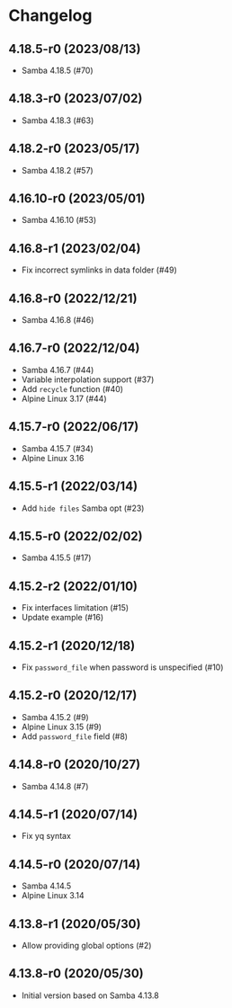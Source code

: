# Changelog

## 4.18.5-r0 (2023/08/13)

* Samba 4.18.5 (#70)

## 4.18.3-r0 (2023/07/02)

* Samba 4.18.3 (#63)

## 4.18.2-r0 (2023/05/17)

* Samba 4.18.2 (#57)

## 4.16.10-r0 (2023/05/01)

* Samba 4.16.10 (#53)

## 4.16.8-r1 (2023/02/04)

* Fix incorrect symlinks in data folder (#49)

## 4.16.8-r0 (2022/12/21)

* Samba 4.16.8 (#46)

## 4.16.7-r0 (2022/12/04)

* Samba 4.16.7 (#44)
* Variable interpolation support (#37)
* Add `recycle` function (#40)
* Alpine Linux 3.17 (#44)

## 4.15.7-r0 (2022/06/17)

* Samba 4.15.7 (#34)
* Alpine Linux 3.16

## 4.15.5-r1 (2022/03/14)

* Add `hide files` Samba opt (#23)

## 4.15.5-r0 (2022/02/02)

* Samba 4.15.5 (#17)

## 4.15.2-r2 (2022/01/10)

* Fix interfaces limitation (#15)
* Update example (#16)

## 4.15.2-r1 (2020/12/18)

* Fix `password_file` when password is unspecified (#10)

## 4.15.2-r0 (2020/12/17)

* Samba 4.15.2 (#9)
* Alpine Linux 3.15 (#9)
* Add `password_file` field (#8)

## 4.14.8-r0 (2020/10/27)

* Samba 4.14.8 (#7)

## 4.14.5-r1 (2020/07/14)

* Fix yq syntax

## 4.14.5-r0 (2020/07/14)

* Samba 4.14.5
* Alpine Linux 3.14

## 4.13.8-r1 (2020/05/30)

* Allow providing global options (#2)

## 4.13.8-r0 (2020/05/30)

* Initial version based on Samba 4.13.8
